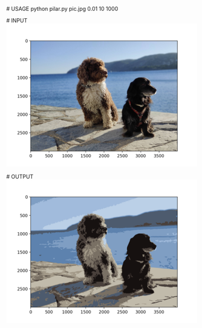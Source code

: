 # USAGE
python pilar.py pic.jpg 0.01 10 1000

# INPUT
![alt text](https://github.com/gonmolon/Paint-by-number_generation_tool/blob/master/images/original_image.png?raw=true)

# OUTPUT
![alt text](images/resulting_image.png?raw=true)

